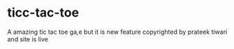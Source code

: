 # ticc-tac-toe
A amazing tic tac toe ga,e but it is new feature copyrighted by prateek tiwari and site is live
